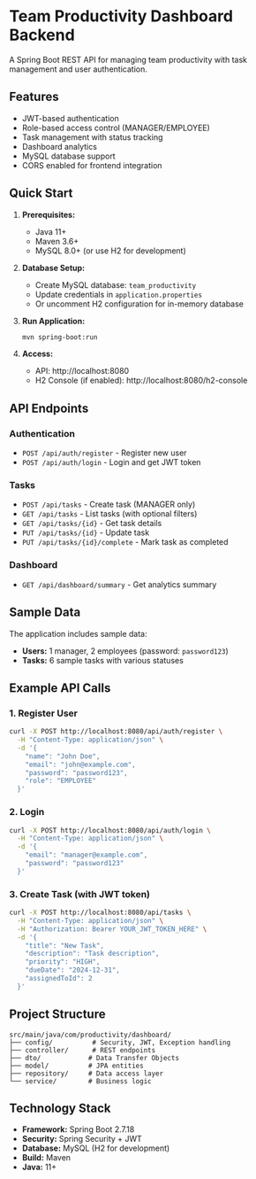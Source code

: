 # Team Productivity Dashboard Backend

A Spring Boot REST API for managing team productivity with task management and user authentication.

## Features

- JWT-based authentication
- Role-based access control (MANAGER/EMPLOYEE)
- Task management with status tracking
- Dashboard analytics
- MySQL database support
- CORS enabled for frontend integration

## Quick Start

1. **Prerequisites:**
   - Java 11+
   - Maven 3.6+
   - MySQL 8.0+ (or use H2 for development)

2. **Database Setup:**
   - Create MySQL database: `team_productivity`
   - Update credentials in `application.properties`
   - Or uncomment H2 configuration for in-memory database

3. **Run Application:**
   ```bash
   mvn spring-boot:run
   ```

4. **Access:**
   - API: http://localhost:8080
   - H2 Console (if enabled): http://localhost:8080/h2-console

## API Endpoints

### Authentication
- `POST /api/auth/register` - Register new user
- `POST /api/auth/login` - Login and get JWT token

### Tasks
- `POST /api/tasks` - Create task (MANAGER only)
- `GET /api/tasks` - List tasks (with optional filters)
- `GET /api/tasks/{id}` - Get task details
- `PUT /api/tasks/{id}` - Update task
- `PUT /api/tasks/{id}/complete` - Mark task as completed

### Dashboard
- `GET /api/dashboard/summary` - Get analytics summary

## Sample Data

The application includes sample data:
- **Users:** 1 manager, 2 employees (password: `password123`)
- **Tasks:** 6 sample tasks with various statuses

## Example API Calls

### 1. Register User
```bash
curl -X POST http://localhost:8080/api/auth/register \
  -H "Content-Type: application/json" \
  -d '{
    "name": "John Doe",
    "email": "john@example.com",
    "password": "password123",
    "role": "EMPLOYEE"
  }'
```

### 2. Login
```bash
curl -X POST http://localhost:8080/api/auth/login \
  -H "Content-Type: application/json" \
  -d '{
    "email": "manager@example.com",
    "password": "password123"
  }'
```

### 3. Create Task (with JWT token)
```bash
curl -X POST http://localhost:8080/api/tasks \
  -H "Content-Type: application/json" \
  -H "Authorization: Bearer YOUR_JWT_TOKEN_HERE" \
  -d '{
    "title": "New Task",
    "description": "Task description",
    "priority": "HIGH",
    "dueDate": "2024-12-31",
    "assignedToId": 2
  }'
```

## Project Structure

```
src/main/java/com/productivity/dashboard/
├── config/          # Security, JWT, Exception handling
├── controller/      # REST endpoints
├── dto/            # Data Transfer Objects
├── model/          # JPA entities
├── repository/     # Data access layer
└── service/        # Business logic
```

## Technology Stack

- **Framework:** Spring Boot 2.7.18
- **Security:** Spring Security + JWT
- **Database:** MySQL (H2 for development)
- **Build:** Maven
- **Java:** 11+
